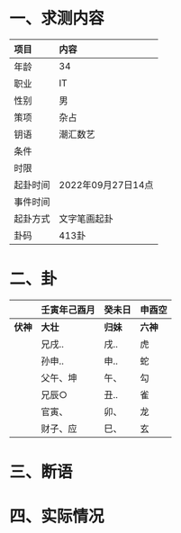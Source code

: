 # 一、求测内容
|项目|内容|
|:-|:-|
|年龄|34|
|职业|IT|
|性别|男|
|策项|杂占|
|钥语|潮汇数艺|
|条件||
|时限||
|起卦时间|2022年09月27日14点|
|事件时间||
|起卦方式|文字笔画起卦|
|卦码|413卦|

# 二、卦
||壬寅年己酉月|癸未日|申酉空|
|:-|:-|:-|:-|
|**伏神**|**大壮**|**归妹**|**六神**|
||兄戌..|戌..|虎|
||孙申..|申..|蛇|
||父午、坤|午、|勾|
||兄辰○|丑..|雀|
||官寅、|卯、|龙|
||财子、应|巳、|玄|


# 三、断语

# 四、实际情况